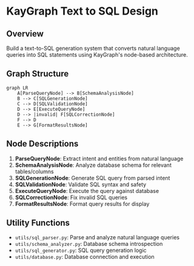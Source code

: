 # KayGraph Text to SQL Design

## Overview
Build a text-to-SQL generation system that converts natural language queries into SQL statements using KayGraph's node-based architecture.

## Graph Structure

```mermaid
graph LR
    A[ParseQueryNode] --> B[SchemaAnalysisNode]
    B --> C[SQLGenerationNode]
    C --> D[SQLValidationNode]
    D --> E[ExecuteQueryNode]
    D --> |invalid| F[SQLCorrectionNode]
    F --> D
    E --> G[FormatResultsNode]
```

## Node Descriptions

1. **ParseQueryNode**: Extract intent and entities from natural language
2. **SchemaAnalysisNode**: Analyze database schema for relevant tables/columns
3. **SQLGenerationNode**: Generate SQL query from parsed intent
4. **SQLValidationNode**: Validate SQL syntax and safety
5. **ExecuteQueryNode**: Execute the query against database
6. **SQLCorrectionNode**: Fix invalid SQL queries
7. **FormatResultsNode**: Format query results for display

## Utility Functions

- `utils/sql_parser.py`: Parse and analyze natural language queries
- `utils/schema_analyzer.py`: Database schema introspection
- `utils/sql_generator.py`: SQL query generation logic
- `utils/database.py`: Database connection and execution